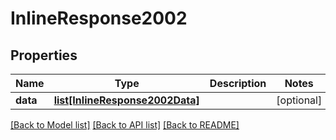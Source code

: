 # InlineResponse2002

## Properties
Name | Type | Description | Notes
------------ | ------------- | ------------- | -------------
**data** | [**list[InlineResponse2002Data]**](InlineResponse2002Data.md) |  | [optional] 

[[Back to Model list]](../README.md#documentation-for-models) [[Back to API list]](../README.md#documentation-for-api-endpoints) [[Back to README]](../README.md)


